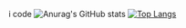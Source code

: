 i code
![Anurag's GitHub stats](https://github-readme-stats.vercel.app/api?username=gabrieldeavila&show=reviews,discussions_started,discussions_answered,prs_merged,prs_merged_percentage)
[![Top Langs](https://github-readme-stats.vercel.app/api/top-langs/?username=gabrieldeavila)](https://github.com/anuraghazra/github-readme-stats)
